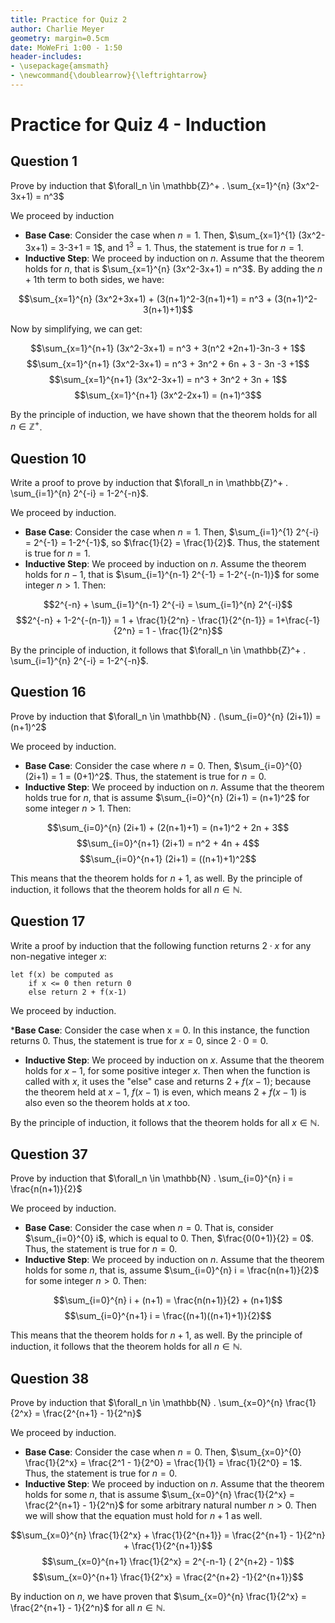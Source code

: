 ```yaml
---
title: Practice for Quiz 2
author: Charlie Meyer
geometry: margin=0.5cm
date: MoWeFri 1:00 - 1:50
header-includes:
- \usepackage{amsmath}
- \newcommand{\doublearrow}{\leftrightarrow}
---
```


# Practice for Quiz 4 - Induction 

## Question 1

Prove by induction that $\forall_n \in \mathbb{Z}^+ . \sum_{x=1}^{n} (3x^2-3x+1) = n^3$

We proceed by induction

* __Base Case__: Consider the case when $n=1$. Then, $\sum_{x=1}^{1} (3x^2-3x+1) = 3-3+1 = 1$, and $1^3 = 1$. Thus, the statement is true for $n=1$.
* __Inductive Step__: We proceed by induction on $n$. Assume that the theorem holds for $n$, that is $\sum_{x=1}^{n} (3x^2-3x+1) = n^3$. By adding the $n+1$th term to both sides, we have:

$$\sum_{x=1}^{n} (3x^2+3x+1) + (3(n+1)^2-3(n+1)+1) = n^3 + (3(n+1)^2-3(n+1)+1)$$

Now by simplifying, we can get:

$$\sum_{x=1}^{n+1} (3x^2-3x+1) = n^3 + 3(n^2 +2n+1)-3n-3 + 1$$
$$\sum_{x=1}^{n+1} (3x^2-3x+1) = n^3 + 3n^2 + 6n + 3 - 3n -3 +1$$
$$\sum_{x=1}^{n+1} (3x^2-3x+1) = n^3 + 3n^2 + 3n + 1$$
$$\sum_{x=1}^{n+1} (3x^2-2x+1) =  (n+1)^3$$

By the principle of induction, we have shown that the theorem holds for all $n \in \mathbb{Z}^+$.

## Question 10

Write a proof to prove by induction that $\forall_n in \mathbb{Z}^+ . \sum_{i=1}^{n} 2^{-i} = 1-2^{-n}$. 

We proceed by induction.

* __Base Case__: Consider the case when $n=1$. Then, $\sum_{i=1}^{1} 2^{-i} = 2^{-1} = 1-2^{-1}$, so $\frac{1}{2} = \frac{1}{2}$. Thus, the statement is true for $n=1$.
* __Inductive Step__: We proceed by induction on $n$. Assume the theorem holds for $n-1$, that is $\sum_{i=1}^{n-1} 2^{-1} = 1-2^{-(n-1)}$ for some integer $n >1$. Then:

$$2^{-n} + \sum_{i=1}^{n-1} 2^{-i} = \sum_{i=1}^{n} 2^{-i}$$
$$2^{-n} + 1-2^{-(n-1)} = 1 + \frac{1}{2^n} - \frac{1}{2^{n-1}} = 1+\frac{-1}{2^n} = 1 - \frac{1}{2^n}$$

By the principle of induction, it follows that $\forall_n \in \mathbb{Z}^+ . \sum_{i=1}^{n} 2^{-i} = 1-2^{-n}$.

## Question 16

Prove by induction that $\forall_n \in \mathbb{N} . (\sum_{i=0}^{n} (2i+1)) = (n+1)^2$

We proceed by induction. 

* __Base Case__: Consider the case where $n=0$. Then, $\sum_{i=0}^{0} (2i+1) = 1 = (0+1)^2$. Thus, the statement is true for $n=0$.
* __Inductive Step__: We proceed by induction on $n$. Assume that the theorem holds true for $n$, that is assume $\sum_{i=0}^{n} (2i+1) = (n+1)^2$ for some integer $n > 1$. Then:

$$\sum_{i=0}^{n} (2i+1) + (2(n+1)+1) = (n+1)^2 + 2n + 3$$
$$\sum_{i=0}^{n+1} (2i+1) = n^2 + 4n + 4$$
$$\sum_{i=0}^{n+1} (2i+1) = ((n+1)+1)^2$$

This means that the theorem holds for $n+1$, as well. By the principle of induction, it follows that the theorem holds for all $n \in \mathbb{N}$.

## Question 17

Write a proof by induction that the following function returns $2 \cdot x$ for any non-negative integer $x$:

```pseudocode
let f(x) be computed as
    if x <= 0 then return 0
    else return 2 + f(x-1)
```

We proceed by induction. 

*__Base Case__: Consider the case when x = 0. In this instance, the function returns 0. Thus, the statement is true for $x=0$, since $2 \cdot 0 = 0$.
* __Inductive Step__: We proceed by induction on $x$. Assume that the theorem holds for $x-1$, for some positive integer $x$. Then when the function is called with $x$, it uses the "else" case and returns $2 + f(x-1)$; because the theorem held at $x-1$, $f(x-1)$ is even, which means $2+f(x-1)$ is also even so the theorem holds at $x$ too. 

By the principle of induction, it follows that the theorem holds for all $x \in \mathbb{N}$.


## Question 37

Prove by induction that $\forall_n \in \mathbb{N} . \sum_{i=0}^{n} i = \frac{n(n+1)}{2}$

We proceed by induction. 

* __Base Case__: Consider the case when $n = 0$. That is, consider $\sum_{i=0}^{0} i$, which is equal to 0. Then, $\frac{0(0+1)}{2} = 0$. Thus, the statement is true for $n=0$.
* __Inductive Step__: We proceed by induction on $n$. Assume that the theorem holds for some $n$, that is, assume $\sum_{i=0}^{n} i = \frac{n(n+1)}{2}$ for some integer $n > 0$. Then:

$$\sum_{i=0}^{n} i + (n+1) = \frac{n(n+1)}{2} + (n+1)$$
$$\sum_{i=0}^{n+1} i = \frac{(n+1)((n+1)+1)}{2}$$

This means that the theorem holds for $n+1$, as well. By the principle of induction, it follows that the theorem holds for all $n \in \mathbb{N}$.

## Question 38

Prove by induction that $\forall_n \in \mathbb{N} . \sum_{x=0}^{n} \frac{1}{2^x} = \frac{2^{n+1} - 1}{2^n}$

We proceed by induction.

* __Base Case__: Consider the case when $n=0$. Then, $\sum_{x=0}^{0} \frac{1}{2^x} = \frac{2^1 - 1}{2^0} = \frac{1}{1} = \frac{1}{2^0} = 1$. Thus, the statement is true for $n=0$.
* __Inductive Step__: We proceed by induction on $n$. Assume that the theorem holds for some $n$, that is assume $\sum_{x=0}^{n} \frac{1}{2^x} = \frac{2^{n+1} - 1}{2^n}$ for some arbitrary natural number $n > 0$. Then we will show that the equation must hold for $n+1$ as well.

$$\sum_{x=0}^{n} \frac{1}{2^x} + \frac{1}{2^{n+1}} = \frac{2^{n+1} - 1}{2^n} + \frac{1}{2^{n+1}}$$
$$\sum_{x=0}^{n+1} \frac{1}{2^x} = 2^{-n-1} ( 2^{n+2} - 1)$$
$$\sum_{x=0}^{n+1} \frac{1}{2^x} = \frac{2^{n+2} -1}{2^{n+1}}$$

By induction on $n$, we have proven that $\sum_{x=0}^{n} \frac{1}{2^x} = \frac{2^{n+1} - 1}{2^n}$ for all $n \in \mathbb{N}$.










